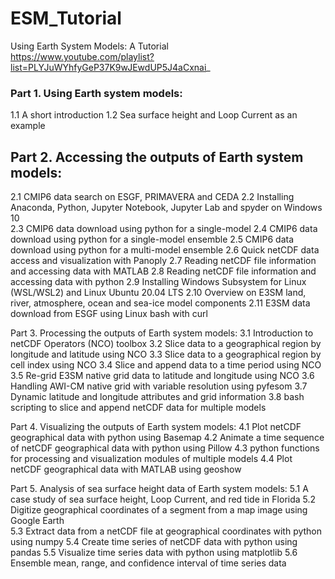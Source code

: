 # ESM_Tutorial
Using Earth System Models: A Tutorial <br>
https://www.youtube.com/playlist?list=PLYJuWYhfyGeP37K9wJEwdUP5J4aCxnai_

### Part 1. Using Earth system models: <br>
1.1 A short introduction 
1.2 Sea surface height and Loop Current as an example
 
## Part 2. Accessing the outputs of Earth system models:
2.1 CMIP6 data search on ESGF, PRIMAVERA and CEDA
2.2 Installing Anaconda, Python, Jupyter Notebook, Jupyter Lab and spyder on Windows 10  
2.3 CMIP6 data download using python for a single-model 
2.4 CMIP6 data download using python for a single-model ensemble 
2.5 CMIP6 data download using python for a multi-model ensemble 
2.6 Quick netCDF data access and visualization with Panoply
2.7 Reading netCDF file information and accessing data with MATLAB
2.8 Reading netCDF file information and accessing data with python
2.9 Installing Windows Subsystem for Linux (WSL/WSL2) and Linux Ubuntu 20.04 LTS
2.10 Overview on E3SM land, river, atmosphere, ocean and sea-ice model components 
2.11 E3SM data download from ESGF using Linux bash with curl

Part 3. Processing the outputs of Earth system models:
3.1 Introduction to netCDF Operators (NCO) toolbox
3.2 Slice data to a geographical region by longitude and latitude using NCO
3.3 Slice data to a geographical region by cell index using NCO
3.4 Slice and append data to a time period using NCO
3.5 Re-grid E3SM native grid data to latitude and longitude using NCO
3.6 Handling AWI-CM native grid with variable resolution using pyfesom
3.7 Dynamic latitude and longitude attributes and grid information 
3.8 bash scripting to slice and append netCDF data for multiple models 

Part 4. Visualizing the outputs of Earth system models:
4.1 Plot netCDF geographical data with python using Basemap 
4.2 Animate a time sequence of netCDF geographical data with python using Pillow
4.3 python functions for processing and visualization modules of multiple models 
4.4 Plot netCDF geographical data with MATLAB using geoshow

Part 5. Analysis of sea surface height data of Earth system models:
5.1 A case study of sea surface height, Loop Current, and red tide in Florida
5.2 Digitize geographical coordinates of a segment from a map image using Google Earth  
5.3 Extract data from a netCDF file at geographical coordinates with python using numpy
5.4 Create time series of netCDF data with python using pandas 
5.5 Visualize time series data with python using matplotlib
5.6 Ensemble mean, range, and confidence interval of time series data
